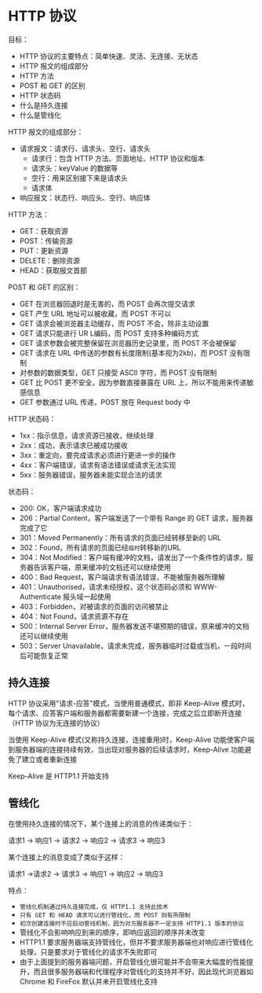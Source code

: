 # HTTP 协议

目标：

- HTTP 协议的主要特点：简单快速、灵活、无连接、无状态
- HTTP 报文的组成部分
- HTTP 方法
- POST 和 GET 的区别
- HTTP 状态码
- 什么是持久连接
- 什么是管线化

HTTP 报文的组成部分：

- 请求报文：请求行、请求头、空行、请求头
    - 请求行：包含 HTTP 方法、页面地址、HTTP 协议和版本
    - 请求头：keyValue 的数据等
    - 空行：用来区别接下来是请求头
    - 请求体
- 响应报文：状态行、响应头、空行、响应体

HTTP 方法：

- GET：获取资源
- POST：传输资源
- PUT：更新资源
- DELETE：删除资源
- HEAD：获取报文首部

POST 和 GET 的区别：

- GET 在浏览器回退时是无害的，而 POST 会再次提交请求
- GET 产生 URL 地址可以被收藏，而 POST 不可以
- GET 请求会被浏览器主动缓存，而 POST 不会，除非主动设置
- GET 请求只能进行 UR L编码，而 POST 支持多种编码方式
- GET 请求参数会被完整保留在浏览器历史记录里，而 POST 不会被保留
- GET 请求在 URL 中传送的参数有长度限制(基本视为2kb)，而 POST 没有限制
- 对参数的数据类型，GET 只接受 ASCII 字符，而 POST 没有限制
- GET 比 POST 更不安全，因为参数直接暴露在 URL 上，所以不能用来传递敏感信息
- GET 参数通过 URL 传递，POST 放在 Request body 中

HTTP 状态码：

- 1xx：指示信息，请求资源已接收，继续处理
- 2xx：成功，表示请求已被成功接收
- 3xx：重定向，要完成请求必须进行更进一步的操作
- 4xx：客户端错误，请求有语法错误或请求无法实现
- 5xx：服务器错误，服务器未能实现合法的请求

状态码：

- 200: OK，客户端请求成功
- 206：Partial Content，客户端发送了一个带有 Range 的 GET 请求，服务器完成了它
- 301：Moved Permanently：所有请求的页面已经转移至新的 URL
- 302：Found，所有请求的页面已经`临时`转移新的URL
- 304：Not Modified：客户端有缓冲的文档，请发出了一个条件性的请求，服务器告诉客户端，原来缓冲的文档还可以继续使用
- 400：Bad Request，客户端请求有语法错误，不能被服务器所理解
- 401：Unauthorised，请求未经授权，这个状态码必须和 WWW-Authenticate 报头域一起使用
- 403：Forbidden，对被请求的页面的访问被禁止
- 404：Not Found，请求资源不存在
- 500：Internal Server Error，服务器发送不堪预期的错误，原来缓冲的文档还可以继续使用
- 503：Server Unavailable，请求未完成，服务器临时过载或当机，一段时间后可能恢复正常

## 持久连接

HTTP 协议采用"请求-应答"模式，当使用普通模式，即非 Keep-Alive 模式时，每个请求、应答客户端和服务器都需要新建一个连接，完成之后立即断开连接（HTTP 协议为无连接的协议）

当使用 Keep-Alive 模式(又称持久连接，连接重用)时，Keep-Alive 功能使客户端到服务器端的连接持续有效，当出现对服务器的后续请求时，Keep-Alive 功能避免了建立或者重新连接

Keep-Alive 是 HTTP1.1 开始支持

## 管线化

在使用持久连接的情况下，某个连接上的消息的传递类似于：

请求1 -> 响应1 -> 请求2 -> 响应2 -> 请求3 -> 响应3

某个连接上的消息变成了类似于这样：

请求1 ->请求2 -> 请求3 ->  响应1 ->  响应2 ->  响应3

特点：

- `管线化机制通过持久连接完成，仅 HTTP1.1 支持此技术`
- `只有 GET 和 HEAD 请求可以进行管线化，而 POST 则有所限制`
- `初次创建连接时不应启动管线机制，因为对方服务器不一定支持 HTTP1.1 版本的协议`
- 管线化不会影响响应到来的顺序，即响应返回的顺序并未改变
- HTTP1.1 要求服务器端支持管线化，但并不要求服务器端也对响应进行管线化处理，只是要求对于管线化的请求不失败即可
- 由于上面提到的服务器端问题，开启管线化很可能并不会带来大幅度的性能提升，而且很多服务器端和代理程序对管线化的支持并不好，因此现代浏览器如 Chrome 和 FireFox 默认并未开启管线化支持
